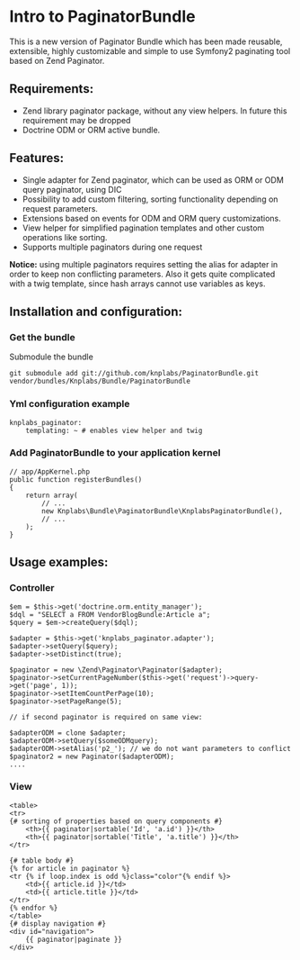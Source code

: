# Intro to PaginatorBundle

This is a new version of Paginator Bundle which has been made reusable, extensible, 
highly customizable and simple to use Symfony2 paginating tool
based on Zend Paginator.

## Requirements:

- Zend library paginator package, without any view helpers. In future this requirement may be dropped
- Doctrine ODM or ORM active bundle.

## Features:

- Single adapter for Zend paginator, which can be used as ORM or ODM query paginator, using DIC
- Possibility to add custom filtering, sorting functionality depending on request parameters.
- Extensions based on events for ODM and ORM query customizations.
- View helper for simplified pagination templates and other custom operations like sorting.
- Supports multiple paginators during one request

**Notice:** using multiple paginators requires setting the alias for adapter in order to keep non
conflicting parameters. Also it gets quite complicated with a twig template, since hash arrays cannot use
variables as keys.

## Installation and configuration:

### Get the bundle

Submodule the bundle

    git submodule add git://github.com/knplabs/PaginatorBundle.git vendor/bundles/Knplabs/Bundle/PaginatorBundle

### Yml configuration example

    knplabs_paginator: 
        templating: ~ # enables view helper and twig

### Add PaginatorBundle to your application kernel

    // app/AppKernel.php
    public function registerBundles()
    {
        return array(
            // ...
            new Knplabs\Bundle\PaginatorBundle\KnplabsPaginatorBundle(),
            // ...
        );
    }

## Usage examples:

### Controller

    $em = $this->get('doctrine.orm.entity_manager');
    $dql = "SELECT a FROM VendorBlogBundle:Article a";
    $query = $em->createQuery($dql);
        
    $adapter = $this->get('knplabs_paginator.adapter');
    $adapter->setQuery($query);
    $adapter->setDistinct(true);
    
    $paginator = new \Zend\Paginator\Paginator($adapter);
    $paginator->setCurrentPageNumber($this->get('request')->query->get('page', 1));
    $paginator->setItemCountPerPage(10);
    $paginator->setPageRange(5);

    // if second paginator is required on same view:
    
    $adapterODM = clone $adapter;
    $adapterODM->setQuery($someODMquery);
    $adapterODM->setAlias('p2_'); // we do not want parameters to conflict
    $paginator2 = new Paginator($adapterODM);
    ....

### View

    <table>
    <tr>
    {# sorting of properties based on query components #}
        <th>{{ paginator|sortable('Id', 'a.id') }}</th>
        <th>{{ paginator|sortable('Title', 'a.title') }}</th>
    </tr>

    {# table body #}
    {% for article in paginator %}
    <tr {% if loop.index is odd %}class="color"{% endif %}>
        <td>{{ article.id }}</td>
        <td>{{ article.title }}</td>
    </tr>
    {% endfor %}
    </table>
    {# display navigation #}
    <div id="navigation">
        {{ paginator|paginate }}
    </div>

